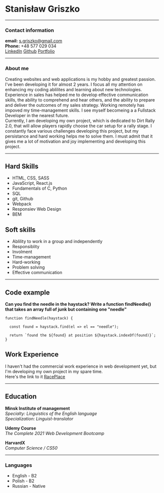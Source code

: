 # Stanisław Griszko
---
### Contact information

**email:** s.griszko@gmail.com <br>
**Phone:** +48 577 029 034 <br>
[LinkedIn](https://www.linkedin.com/in/stanislaw-griszko/) [Github](https://github.com/StevenRis)
[Portfolio](https://www.linkedin.com/in/stanislaw-griszko/)

---

### About me
Creating websites and web applications is my hobby and greatest passion. I've been developing it for almost 2 years. I focus all my attention on enhancing my coding ablilites and learning about new technologies. Experience in sales has helped me to develop effective communication skills, the ability to comprehend and hear others, and the ability to prepare and deliver the outcomes of my sales strategy. Working remotely has impoved my time-management skills. I see myself becomeing a a Fullstack Developer in the nearest future. <br>
Currently, I am developing my own project, which is dedicated to Dirt Rally 2.0, that will allow players rapidly choose the car setup for a rally stage. I constantly face various challenges developing this project, but my persistance and hard working helps me to solve them.
I must admit that it gives me a lot of motivation and joy implementing and developing this project.<br>

---

## Hard Skills
* HTML, CSS, SASS
* JavaScript, React.js
* Fundamentals of C, Python
* SQL
* git, Github
* Webpack
* Responsiev Web Design
* BEM

## Soft skills
* Ablility to work in a group and independently
* Responsiblity
* Involment
* Time-management
* Hard-working
* Problem solving
* Effective communication

---

## Code example
**Can you find the needle in the haystack? Write a function findNeedle() that takes an array full of junk but containing one "needle"** 
```
function findNeedle(haystack) {
   
  const found = haystack.find(el => el == "needle");
  
  return `found the ${found} at position ${haystack.indexOf(found)}`;
}
```
## Work Experience
I haven't had the commercial work experience in web development yet, but I'm developing my own project in my spare time. <br>
Here's the link to it [RacePlace](https://stevenris.github.io/race_place_v2/)

---

## Education
**Minsk Institute of management** <br>
*Specialty: Linguistics of the English language* <br>
*Specialization: Linguist-translator*

**Udemy Course** <br>
*The Complete 2021 Web Development Bootcamp*

**HarvardX** <br>
*Computer Science / CS50*

---

### Languages
* English - B2
* Polish - B2
* Russian - Native
